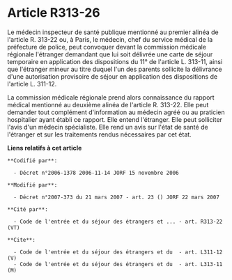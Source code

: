 # Article R313-26

Le médecin inspecteur de santé publique mentionné au premier alinéa de l'article R. 313-22 ou, à Paris, le médecin, chef du
service médical de la préfecture de police, peut convoquer devant la commission médicale régionale l'étranger demandant que
lui soit délivrée une carte de séjour temporaire en application des dispositions du 11° de l'article L. 313-11, ainsi que
l'étranger mineur au titre duquel l'un des parents sollicite la délivrance d'une autorisation provisoire de séjour en
application des dispositions de l'article L. 311-12.

La commission médicale régionale prend alors connaissance du rapport médical mentionné au deuxième alinéa de l'article R.
313-22. Elle peut demander tout complément d'information au médecin agréé ou au praticien hospitalier ayant établi ce
rapport. Elle entend l'étranger. Elle peut solliciter l'avis d'un médecin spécialiste. Elle rend un avis sur l'état de santé
de l'étranger et sur les traitements rendus nécessaires par cet état.

**Liens relatifs à cet article**

	**Codifié par**:

	  - Décret n°2006-1378 2006-11-14 JORF 15 novembre 2006

	**Modifié par**:

	  - Décret n°2007-373 du 21 mars 2007 - art. 23 () JORF 22 mars 2007

	**Cité par**:

	  - Code de l'entrée et du séjour des étrangers et ... - art. R313-22 (VT)

	**Cite**:

	  - Code de l'entrée et du séjour des étrangers et du  - art. L311-12 (V)
	  - Code de l'entrée et du séjour des étrangers et du  - art. L313-11 (M)
